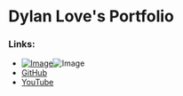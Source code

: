 # Dylan Love's Portfolio

### Links:
- [![Image](https://cdn2.iconfinder.com/data/icons/20-free-flat-shadow-style-original-colour-icons/256/social_media_icons_flat_shadow_set_256x256_0000_facebook.png)](https://www.facebook.com/)![Image](https://cdn2.iconfinder.com/data/icons/20-free-flat-shadow-style-original-colour-icons/256/social_media_icons_flat_shadow_set_256x256_0000_facebook.png)
- [GitHub](https://github.com/FaStNiNjAzZ/)
- [YouTube](https://www.youtube.com/channel/UCqClyUUZAjnfXYRBKLAlLQA)
